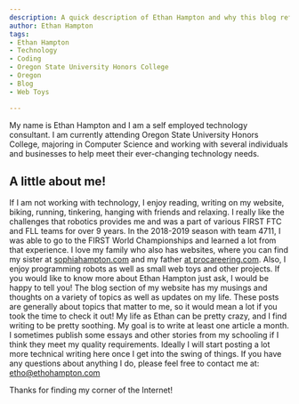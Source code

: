 ```yaml
---
description: A quick description of Ethan Hampton and why this blog reflects the passions that Ethan Hampton has for the world
author: Ethan Hampton
tags:
- Ethan Hampton
- Technology
- Coding
- Oregon State University Honors College
- Oregon
- Blog
- Web Toys

---
```

My name is Ethan Hampton and I am a self employed technology consultant. I am currently attending Oregon State University Honors College, majoring in Computer Science and working with several individuals and businesses to help meet their ever-changing technology needs.

## A little about me!

If I am not working with technology, I enjoy reading, writing on my website, biking, running, tinkering, hanging with friends and relaxing. I really like the challenges that robotics provides me and was a part of various FIRST FTC and FLL teams for over 9 years. In the 2018-2019 season with team 4711, I was able to go to the FIRST World Championships and learned a lot from that experience. I love my family who also has websites, where you can find my sister at [sophiahampton.com](https://sophiahampton.com) and my father [at procareering.com](http://www.procareering.com/). Also, I enjoy programming robots as well as small web toys and other projects. If you would like to know more about Ethan Hampton just ask, I would be happy to tell you! The blog section of my website has my musings and thoughts on a variety of topics as well as updates on my life. These posts are generally about topics that matter to me, so it would mean a lot if you took the time to check it out! My life as Ethan can be pretty crazy, and I find writing to be pretty soothing. My goal is to write at least one article a month. I sometimes publish some essays and other stories from my schooling if I think they meet my quality requirements. Ideally I will start posting a lot more technical writing here once I get into the swing of things. If you have any questions about anything I do, please feel free to contact me at: etho@ethohampton.com

Thanks for finding my corner of the Internet!
